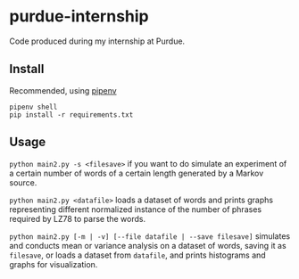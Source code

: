 # purdue-internship
Code produced during my internship at Purdue.

## Install

Recommended, using [pipenv](https://docs.pipenv.org/)
```
pipenv shell
pip install -r requirements.txt
```



## Usage


`python main2.py -s <filesave>` if you want to do simulate an experiment of
a certain number of words of a certain length generated by a Markov source.

`python main2.py <datafile>` loads a dataset of words and prints graphs representing
different normalized instance of the number of phrases required by LZ78 to parse the words.

`python main2.py [-m | -v] [--file datafile | --save filesave]` simulates and conducts mean
or variance analysis on a dataset of words, saving it as `filesave`, or loads a dataset from `datafile`,
and prints histograms and graphs for visualization.

